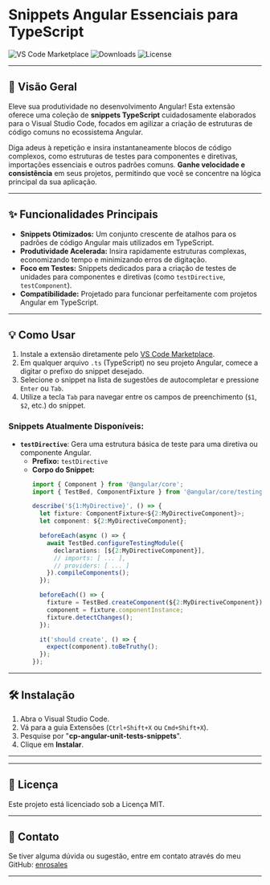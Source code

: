 # Snippets Angular Essenciais para TypeScript

![VS Code Marketplace](https://img.shields.io/visual-studio-marketplace/v/{{seu-publisher}}.my-angular-snippets?label=VS%20Code%20Marketplace&color=blue)
![Downloads](https://img.shields.io/visual-studio-marketplace/dt/{{seu-publisher}}.my-angular-snippets?label=Downloads&color=green)
![License](https://img1.shields.io/badge/license-MIT-blue)

---

## 🚀 Visão Geral

Eleve sua produtividade no desenvolvimento Angular! Esta extensão oferece uma coleção de **snippets TypeScript** cuidadosamente elaborados para o Visual Studio Code, focados em agilizar a criação de estruturas de código comuns no ecossistema Angular.

Diga adeus à repetição e insira instantaneamente blocos de código complexos, como estruturas de testes para componentes e diretivas, importações essenciais e outros padrões comuns. **Ganhe velocidade e consistência** em seus projetos, permitindo que você se concentre na lógica principal da sua aplicação.

---

## ✨ Funcionalidades Principais

* **Snippets Otimizados:** Um conjunto crescente de atalhos para os padrões de código Angular mais utilizados em TypeScript.
* **Produtividade Acelerada:** Insira rapidamente estruturas complexas, economizando tempo e minimizando erros de digitação.
* **Foco em Testes:** Snippets dedicados para a criação de testes de unidades para componentes e diretivas (como `testDirective`, `testComponent`).
* **Compatibilidade:** Projetado para funcionar perfeitamente com projetos Angular em TypeScript.

---

## 💡 Como Usar

1.  Instale a extensão diretamente pelo [VS Code Marketplace](https://marketplace.visualstudio.com/items?itemName={{seu-publisher}}.my-angular-snippets).
2.  Em qualquer arquivo `.ts` (TypeScript) no seu projeto Angular, comece a digitar o prefixo do snippet desejado.
3.  Selecione o snippet na lista de sugestões de autocompletar e pressione `Enter` ou `Tab`.
4.  Utilize a tecla `Tab` para navegar entre os campos de preenchimento (`$1`, `$2`, etc.) do snippet.

### Snippets Atualmente Disponíveis:

* **`testDirective`**: Gera uma estrutura básica de teste para uma diretiva ou componente Angular.
    * **Prefixo:** `testDirective`
    * **Corpo do Snippet:**
        ```typescript
        import { Component } from '@angular/core';
        import { TestBed, ComponentFixture } from '@angular/core/testing';

        describe('${1:MyDirective}', () => {
          let fixture: ComponentFixture<${2:MyDirectiveComponent}>;
          let component: ${2:MyDirectiveComponent};

          beforeEach(async () => {
            await TestBed.configureTestingModule({
              declarations: [${2:MyDirectiveComponent}],
              // imports: [ ... ],
              // providers: [ ... ]
            }).compileComponents();
          });

          beforeEach(() => {
            fixture = TestBed.createComponent(${2:MyDirectiveComponent});
            component = fixture.componentInstance;
            fixture.detectChanges();
          });

          it('should create', () => {
            expect(component).toBeTruthy();
          });
        });
        ```

---

## 🛠️ Instalação

1.  Abra o Visual Studio Code.
2.  Vá para a guia Extensões (`Ctrl+Shift+X` ou `Cmd+Shift+X`).
3.  Pesquise por "**cp-angular-unit-tests-snippets**".
4.  Clique em **Instalar**.

---

---

## 📄 Licença

Este projeto está licenciado sob a Licença MIT.

---

## 📧 Contato

Se tiver alguma dúvida ou sugestão, entre em contato através do meu GitHub: [enrosales](https://github.com/enrosales)

---
